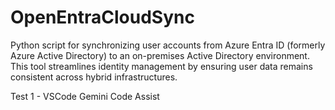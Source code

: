 # OpenEntraCloudSync
Python script for synchronizing user accounts from Azure Entra ID (formerly Azure Active Directory) to an on-premises Active Directory environment. This tool streamlines identity management by ensuring user data remains consistent across hybrid infrastructures.

Test 1 - VSCode Gemini Code Assist
